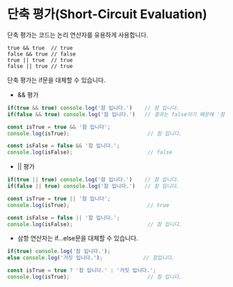 # 단축 평가(Short-Circuit Evaluation)

단축 평가는 코드는 논리 연산자를 유용하게 사용합니다.

```
true && true  // true
false && true // false
true || true  // true
false || true // true
```

단축 평가는 if문을 대체할 수 있습니다.

- && 평가
```javascript
if(true && true) console.log('참 입니다.')    // 참 입니다.
if(false && true) console.log('참 입니다.')   // 결과는 false이기 때문에 '참 입니다.' 문구가 나오지 않는다.

const isTrue = true && '참 입니다';
console.log(isTrue);                         // 참 입니다.

const isFalse = false && '참 입니다.';
console.log(isFalse);                        // false
```

- || 평가
```javascript
if(true || true) console.log('참 입니다.')    // 참 입니다.
if(false || true) console.log('참 입니다.')   // 참 입니다.

const isTrue = true || '참 입니다';
console.log(isTrue);                         // true

const isFalse = false || '참 입니다.';
console.log(isFalse);                        // 참 입니다.
```

- 삼항 연산자는 if...else문을 대체할 수 있습니다.
```javascript
if(true) console.log('참 입니다.');
else console.log('거짓 입니다.');             // 참입니다.

const isTrue = true ? '참 입니다.' : '거짓 입니다.';
console.log(isTrue);                         // 참 입니다.
```

